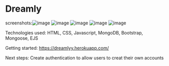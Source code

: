 # Dreamly

screenshots:![image](https://user-images.githubusercontent.com/88510425/136560925-02366727-9742-432c-be30-67e7f0b29903.png) ![image](https://user-images.githubusercontent.com/88510425/136561024-b5b842af-20e2-4128-ab07-48c388da07fb.png) ![image](https://user-images.githubusercontent.com/88510425/136561161-d47f40fb-01c4-4cbf-b0d3-5a65284e1b92.png) ![image](https://user-images.githubusercontent.com/88510425/136561312-914fc48d-de49-4029-adeb-1d9fa701a184.png) ![image](https://user-images.githubusercontent.com/88510425/136561363-ee6785b8-2ee5-41c5-8c39-2a1528b91157.png)

Technologies used: HTML, CSS, Javascript, MongoDB, Bootstrap, Mongoose, EJS

Getting started: https://dreamlyy.herokuapp.com/

Next steps: Create authentication to allow users to creat their own accounts

